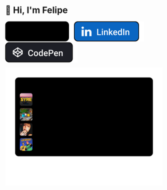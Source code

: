 # :wave: Hi, I'm Felipe

[![Website](Website.svg)](https://felipe.keiler.nom.br/)[![LinkedIn](LinkedIn.svg)](https://www.linkedin.com/in/felipe-keiler/)[![CodePen](CodePen.svg)](https://codepen.io/fkeiler/)

[![fkeiler's Recent Listens](listens.svg)](https://listenbrainz.org/user/fkeiler/)
